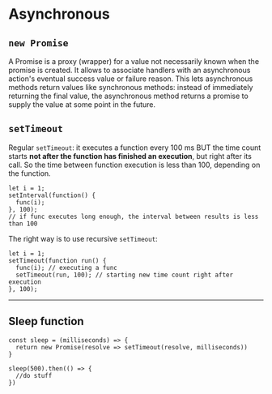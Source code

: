 # Asynchronous

## `new Promise`

A Promise is a proxy (wrapper) for a value not necessarily known when the promise is created. It allows to associate handlers with an asynchronous action's eventual success value or failure reason. This lets asynchronous methods return values like synchronous methods: instead of immediately returning the final value, the asynchronous method returns a promise to supply the value at some point in the future.

## `setTimeout`

Regular `setTimeout`: it executes a function every 100 ms BUT the time count starts **not after the function has finished an execution**, but right after its call. So the time between function execution is less than 100, depending on the function.

```
let i = 1;
setInterval(function() {
  func(i);
}, 100);
// if func executes long enough, the interval between results is less than 100
```

The right way is to use recursive `setTimeout`:

```
let i = 1;
setTimeout(function run() {
  func(i); // executing a func
  setTimeout(run, 100); // starting new time count right after execution
}, 100);
```

---

## Sleep function

```
const sleep = (milliseconds) => {
  return new Promise(resolve => setTimeout(resolve, milliseconds))
}

sleep(500).then(() => {
  //do stuff
})
```
